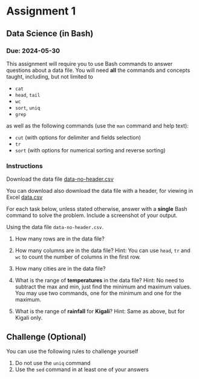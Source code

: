 

# Assignment 1

## Data Science (in Bash)

### Due: 2024-05-30

This assignment will require you to use Bash commands to answer questions about a data file.
You will need **all** the commands and concepts taught, including, but not limited to

* `cat`
* `head`, `tail`
* `wc`
* `sort`, `uniq`
* `grep`

as well as the following commands (use the `man` command and help text):
* `cut` (with options for delimiter and fields selection)
* `tr`
* `sort` (with options for numerical sorting and reverse sorting)

### Instructions

Download the data file [data-no-header.csv](assets/data-no-header.csv) 

You can download also download the data file with a header, for viewing in Excel [data.csv](assets/data.csv)

For each task below, unless stated otherwise, answer with a **single** Bash command to solve the problem. 
Include a screenshot of your output.

Using the data file `data-no-header.csv`.

1. How many rows are in the data file?

2. How many columns are in the data file?
    Hint: You can use `head`, `tr` and `wc` to count the number of columns in the first row.

3. How many cities are in the data file?

4. What is the range of **temperatures** in the data file? 
    Hint: No need to subtract the max and min, just find the minimum and maximum values.
          You may use two commands, one for the minimum and one for the maximum.

5. What is the range of **rainfall** for **Kigali**?
   Hint: Same as above, but for Kigali only.

## Challenge (Optional)

You can use the following rules to challenge yourself
1. Do not use the `uniq` command
2. Use the `sed` command in at least one of your answers
